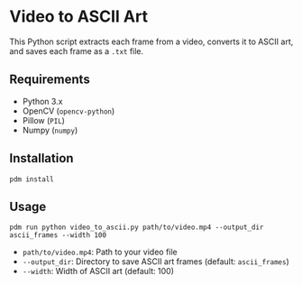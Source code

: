 # Video to ASCII Art

This Python script extracts each frame from a video, converts it to ASCII art, and saves each frame as a `.txt` file.

## Requirements

- Python 3.x
- OpenCV (`opencv-python`)
- Pillow (`PIL`)
- Numpy (`numpy`)

## Installation

```
pdm install
```

## Usage

```
pdm run python video_to_ascii.py path/to/video.mp4 --output_dir ascii_frames --width 100
```

- `path/to/video.mp4`: Path to your video file
- `--output_dir`: Directory to save ASCII art frames (default: `ascii_frames`)
- `--width`: Width of ASCII art (default: 100)
